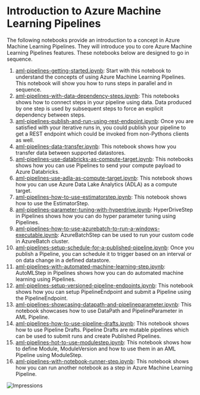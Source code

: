 # Introduction to Azure Machine Learning Pipelines

The following notebooks provide an introduction to a concept in Azure Machine Learning Pipelines. They will introduce you to core Azure Machine Learning Pipelines features. 
These notebooks below are designed to go in sequence.

1. [aml-pipelines-getting-started.ipynb](https://aka.ms/pl-get-started): Start with this notebook to understand the concepts of using Azure Machine Learning Pipelines. This notebook will show you how to runs steps in parallel and in sequence.
2. [aml-pipelines-with-data-dependency-steps.ipynb](https://aka.ms/pl-data-dep): This notebooks shows how to connect steps in your pipeline using data. Data produced by one step is used by subsequent steps to force an explicit dependency between steps. 
3. [aml-pipelines-publish-and-run-using-rest-endpoint.ipynb](https://aka.ms/pl-pub-rep): Once you are satisfied with your iterative runs in, you could publish your pipeline to get a REST endpoint which could be invoked from non-Pythons clients as well. 
4. [aml-pipelines-data-transfer.ipynb](https://aka.ms/pl-data-trans): This notebook shows how you transfer data between supported datastores.
5. [aml-pipelines-use-databricks-as-compute-target.ipynb](https://aka.ms/pl-databricks): This notebooks shows how you can use Pipelines to send your compute payload to Azure Databricks.
6. [aml-pipelines-use-adla-as-compute-target.ipynb](https://aka.ms/pl-adla): This notebook shows how you can use Azure Data Lake Analytics (ADLA) as a compute target.
7. [aml-pipelines-how-to-use-estimatorstep.ipynb](https://aka.ms/pl-estimator): This notebook shows how to use the EstimatorStep.
8. [aml-pipelines-parameter-tuning-with-hyperdrive.ipynb](https://aka.ms/pl-hyperdrive): HyperDriveStep in Pipelines shows how you can do hyper parameter tuning using Pipelines.
9. [aml-pipelines-how-to-use-azurebatch-to-run-a-windows-executable.ipynb](https://aka.ms/pl-azbatch): AzureBatchStep can be used to run your custom code in AzureBatch cluster.
10. [aml-pipelines-setup-schedule-for-a-published-pipeline.ipynb](https://aka.ms/pl-schedule): Once you publish a Pipeline, you can schedule it to trigger based on an interval or on data change in a defined datastore.
11. [aml-pipelines-with-automated-machine-learning-step.ipynb](https://aka.ms/pl-automl): AutoMLStep in Pipelines shows how you can do automated machine learning using Pipelines.
12. [aml-pipelines-setup-versioned-pipeline-endpoints.ipynb](https://aka.ms/pl-ver-endpoint): This notebook shows how you can setup PipelineEndpoint and submit a Pipeline using the PipelineEndpoint.
13. [aml-pipelines-showcasing-datapath-and-pipelineparameter.ipynb](https://aka.ms/pl-datapath): This notebook showcases how to use DataPath and PipelineParameter in AML Pipeline.
14. [aml-pipelines-how-to-use-pipeline-drafts.ipynb](http://aka.ms/pl-pl-draft): This notebook shows how to use Pipeline Drafts. Pipeline Drafts are mutable pipelines which can be used to submit runs and create Published Pipelines.
15. [aml-pipelines-hot-to-use-modulestep.ipynb](https://aka.ms/pl-modulestep): This notebook shows how to define Module, ModuleVersion and how to use them in an AML Pipeline using ModuleStep.
16. [aml-pipelines-with-notebook-runner-step.ipynb](https://aka.ms/pl-nbrstep): This notebook shows how you can run another notebook as a step in Azure Machine Learning Pipeline.

 ![Impressions](https://PixelServer20190423114238.azurewebsites.net/api/impressions/MachineLearningNotebooks/how-to-use-azureml/machine-learning-pipelines/intro-to-pipelines/README.png)
